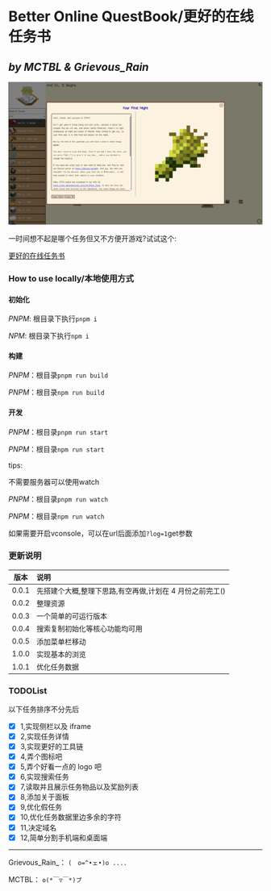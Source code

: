 # Better Online QuestBook/更好的在线任务书

## _by MCTBL & Grievous_Rain_

![now](pic/now.png)

一时间想不起是哪个任务但又不方便开游戏?试试这个:

[更好的在线任务书](https://gtnhquestsbook.top/)

### How to use locally/本地使用方式

#### 初始化

*PNPM*: 根目录下执行`pnpm i`

*NPM*: 根目录下执行`npm i`

#### 构建

*PNPM*：根目录`pnpm run build`

*PNPM*：根目录`npm run build`

#### 开发

*PNPM*：根目录`pnpm run start`

*PNPM*：根目录`npm run start`

tips:

不需要服务器可以使用watch

*PNPM*：根目录`pnpm run watch`

*PNPM*：根目录`npm run watch`

如果需要开启vconsole，可以在url后面添加`?log=1`get参数

### 更新说明

| 版本  | 说明                                                     |
| :-: | :- |
| 0.0.1 | 先搭建个大概,整理下思路,有空再做,计划在 4 月份之前完工() |
| 0.0.2 | 整理资源                                                 |
| 0.0.3 | 一个简单的可运行版本                                     |
| 0.0.4 | 搜索复制初始化等核心功能均可用                           |
| 0.0.5 | 添加菜单栏移动                                           |
| 1.0.0 | 实现基本的浏览                                           |
| 1.0.1 | 优化任务数据                                             |

### TODOList

以下任务排序不分先后

- [x] 1,实现侧栏以及 iframe
- [x] 2,实现任务详情
- [x] 3,实现更好的工具链
- [x] 4,弄个图标吧
- [x] 5,弄个好看一点的 logo 吧
- [x] 6,实现搜索任务
- [x] 7,读取并且展示任务物品以及奖励列表
- [x] 8,添加关于面板
- [x] 9,优化假任务
- [x] 10,优化任务数据里边多余的字符
- [x] 11,决定域名
- [x] 12,简单分割手机端和桌面端

---

Grievous_Rain_： `(　o=^•ェ•)o ....`

MCTBL： `o(*￣▽￣*)ブ`
